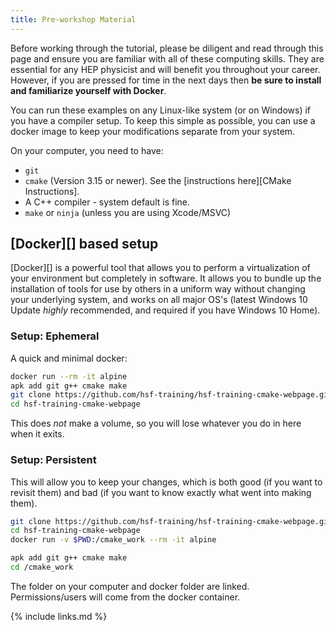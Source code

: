 ```yaml
---
title: Pre-workshop Material
---
```


Before working through the tutorial, please be diligent and read through this page and ensure you
are familiar with all of these computing skills.  They are essential for any HEP physicist
and will benefit you throughout your career.  However, if you are pressed for time in the next days
then **be sure to install and familiarize yourself with Docker**.

You can run these examples on any Linux-like system (or on Windows) if you have a compiler setup. To
keep this simple as possible, you can use a docker image to keep your modifications separate from
your system.

On your computer, you need to have:

* `git`
* `cmake` (Version 3.15 or newer). See the [instructions here][CMake Instructions].
* A C++ compiler - system default is fine.
* `make` or `ninja` (unless you are using Xcode/MSVC)

## [Docker][] based setup

[Docker][] is a powerful tool that allows you
to perform a virtualization of your environment but completely in software.  It
allows you to bundle up the installation of tools for use by others in a uniform way
without changing your underlying system, and works on all major OS's (latest Windows 10 Update
_highly_ recommended, and required if you have Windows 10 Home).

### Setup: Ephemeral


A quick and minimal docker:

```bash
docker run --rm -it alpine
apk add git g++ cmake make
git clone https://github.com/hsf-training/hsf-training-cmake-webpage.git
cd hsf-training-cmake-webpage
```


This does *not* make a volume, so you will lose whatever you do in here when it exits.

### Setup: Persistent

This will allow you to keep your changes, which is both good (if you want to revisit them) and bad
(if you want to know exactly what went into making them).

```bash
git clone https://github.com/hsf-training/hsf-training-cmake-webpage.git
cd hsf-training-cmake-webpage
docker run -v $PWD:/cmake_work --rm -it alpine

apk add git g++ cmake make
cd /cmake_work
```

The folder on your computer and docker folder are linked. Permissions/users will come from the
docker container.

{% include links.md %}
